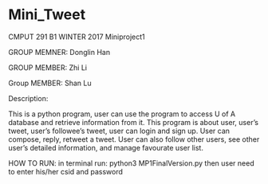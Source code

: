# Mini_Tweet
CMPUT 291 B1 WINTER 2017 Miniproject1

GROUP MEMNER: Donglin Han

GROUP MEMBER: Zhi Li

Group MEMBER: Shan Lu

Description:

This is a python program, user can use the program to access U of A database and retrieve information from it. This program is about user, user’s tweet, user’s followee’s tweet, user can login and sign up. User can compose, 	reply, retweet a tweet. User can also follow other users, see other user’s detailed  information, and manage favourate user list.

HOW TO RUN: 
in terminal run: python3 MP1FinalVersion.py
            then user need to enter his/her csid and password 
